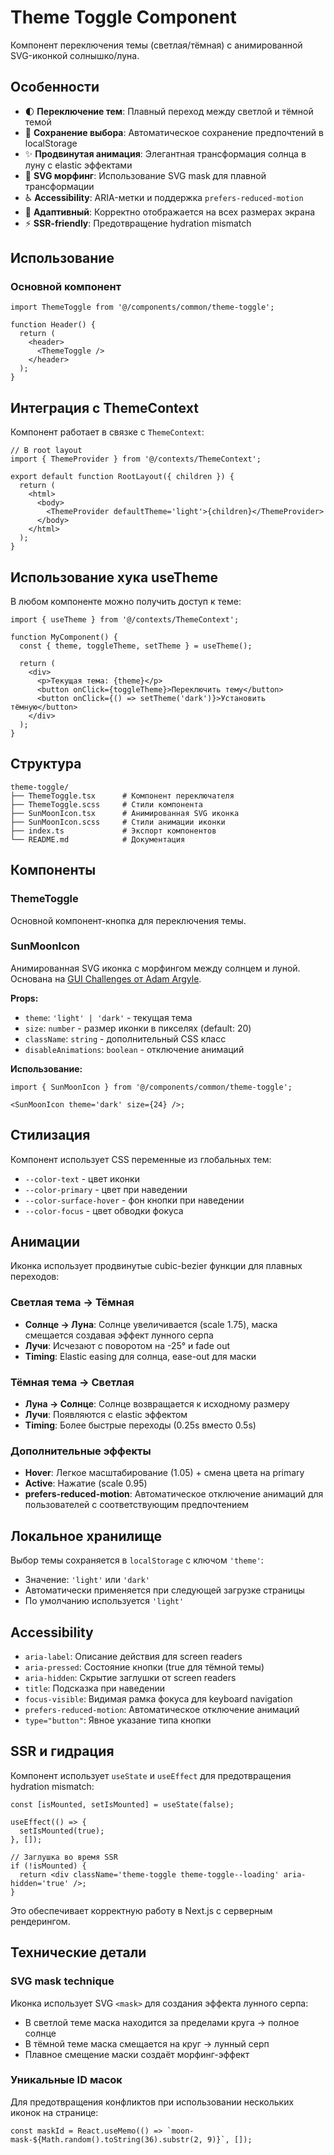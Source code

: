 # Theme Toggle Component

Компонент переключения темы (светлая/тёмная) с анимированной SVG-иконкой солнышко/луна.

## Особенности

- 🌓 **Переключение тем**: Плавный переход между светлой и тёмной темой
- 💾 **Сохранение выбора**: Автоматическое сохранение предпочтений в localStorage
- ✨ **Продвинутая анимация**: Элегантная трансформация солнца в луну с elastic эффектами
- 🎯 **SVG морфинг**: Использование SVG mask для плавной трансформации
- ♿ **Accessibility**: ARIA-метки и поддержка `prefers-reduced-motion`
- 📱 **Адаптивный**: Корректно отображается на всех размерах экрана
- ⚡ **SSR-friendly**: Предотвращение hydration mismatch

## Использование

### Основной компонент

```tsx
import ThemeToggle from '@/components/common/theme-toggle';

function Header() {
  return (
    <header>
      <ThemeToggle />
    </header>
  );
}
```

## Интеграция с ThemeContext

Компонент работает в связке с `ThemeContext`:

```tsx
// В root layout
import { ThemeProvider } from '@/contexts/ThemeContext';

export default function RootLayout({ children }) {
  return (
    <html>
      <body>
        <ThemeProvider defaultTheme='light'>{children}</ThemeProvider>
      </body>
    </html>
  );
}
```

## Использование хука useTheme

В любом компоненте можно получить доступ к теме:

```tsx
import { useTheme } from '@/contexts/ThemeContext';

function MyComponent() {
  const { theme, toggleTheme, setTheme } = useTheme();

  return (
    <div>
      <p>Текущая тема: {theme}</p>
      <button onClick={toggleTheme}>Переключить тему</button>
      <button onClick={() => setTheme('dark')}>Установить тёмную</button>
    </div>
  );
}
```

## Структура

```
theme-toggle/
├── ThemeToggle.tsx      # Компонент переключателя
├── ThemeToggle.scss     # Стили компонента
├── SunMoonIcon.tsx      # Анимированная SVG иконка
├── SunMoonIcon.scss     # Стили анимации иконки
├── index.ts             # Экспорт компонентов
└── README.md            # Документация
```

## Компоненты

### ThemeToggle

Основной компонент-кнопка для переключения темы.

### SunMoonIcon

Анимированная SVG иконка с морфингом между солнцем и луной. Основана на
[GUI Challenges от Adam Argyle](https://github.com/argyleink/gui-challenges/tree/main/theme-switch).

**Props:**

- `theme`: `'light' | 'dark'` - текущая тема
- `size`: `number` - размер иконки в пикселях (default: 20)
- `className`: `string` - дополнительный CSS класс
- `disableAnimations`: `boolean` - отключение анимаций

**Использование:**

```tsx
import { SunMoonIcon } from '@/components/common/theme-toggle';

<SunMoonIcon theme='dark' size={24} />;
```

## Стилизация

Компонент использует CSS переменные из глобальных тем:

- `--color-text` - цвет иконки
- `--color-primary` - цвет при наведении
- `--color-surface-hover` - фон кнопки при наведении
- `--color-focus` - цвет обводки фокуса

## Анимации

Иконка использует продвинутые cubic-bezier функции для плавных переходов:

### Светлая тема → Тёмная

- **Солнце → Луна**: Солнце увеличивается (scale 1.75), маска смещается создавая эффект лунного серпа
- **Лучи**: Исчезают с поворотом на -25° и fade out
- **Timing**: Elastic easing для солнца, ease-out для маски

### Тёмная тема → Светлая

- **Луна → Солнце**: Солнце возвращается к исходному размеру
- **Лучи**: Появляются с elastic эффектом
- **Timing**: Более быстрые переходы (0.25s вместо 0.5s)

### Дополнительные эффекты

- **Hover**: Легкое масштабирование (1.05) + смена цвета на primary
- **Active**: Нажатие (scale 0.95)
- **prefers-reduced-motion**: Автоматическое отключение анимаций для пользователей с соответствующим предпочтением

## Локальное хранилище

Выбор темы сохраняется в `localStorage` с ключом `'theme'`:

- Значение: `'light'` или `'dark'`
- Автоматически применяется при следующей загрузке страницы
- По умолчанию используется `'light'`

## Accessibility

- `aria-label`: Описание действия для screen readers
- `aria-pressed`: Состояние кнопки (true для тёмной темы)
- `aria-hidden`: Скрытие заглушки от screen readers
- `title`: Подсказка при наведении
- `focus-visible`: Видимая рамка фокуса для keyboard navigation
- `prefers-reduced-motion`: Автоматическое отключение анимаций
- `type="button"`: Явное указание типа кнопки

## SSR и гидрация

Компонент использует `useState` и `useEffect` для предотвращения hydration mismatch:

```tsx
const [isMounted, setIsMounted] = useState(false);

useEffect(() => {
  setIsMounted(true);
}, []);

// Заглушка во время SSR
if (!isMounted) {
  return <div className='theme-toggle theme-toggle--loading' aria-hidden='true' />;
}
```

Это обеспечивает корректную работу в Next.js с серверным рендерингом.

## Технические детали

### SVG mask technique

Иконка использует SVG `<mask>` для создания эффекта лунного серпа:

- В светлой теме маска находится за пределами круга → полное солнце
- В тёмной теме маска смещается на круг → лунный серп
- Плавное смещение маски создаёт морфинг-эффект

### Уникальные ID масок

Для предотвращения конфликтов при использовании нескольких иконок на странице:

```tsx
const maskId = React.useMemo(() => `moon-mask-${Math.random().toString(36).substr(2, 9)}`, []);
```

